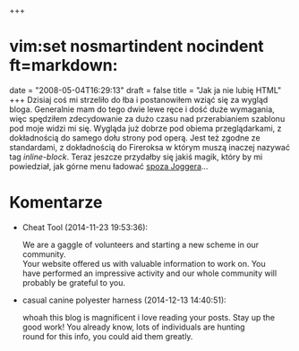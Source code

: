 +++
# vim:set nosmartindent nocindent ft=markdown:
date = "2008-05-04T16:29:13"
draft = false
title = "Jak ja nie lubię HTML"
+++
Dzisiaj coś mi strzeliło do łba i postanowiłem wziąć się za wygląd bloga.
Generalnie mam do tego dwie lewe ręce i dość duże wymagania, więc spędziłem
zdecydowanie za dużo czasu nad przerabianiem szablonu pod moje widzi mi się.
Wygląda już dobrze pod obiema przeglądarkami, z dokładnością do samego dołu
strony pod operą. Jest też zgodne ze standardami, z dokładnością do Fireroksa
w którym muszą inaczej nazywać tag _inline-block_. Teraz jeszcze przydałby się
jakiś magik, który by mi powiedział, jak górne menu ładować [spoza
Joggera](http://lrem.net)...

# Komentarze

* Cheat Tool (2014-11-23 19:53:36): <p>We are a gaggle of volunteers and
  starting a new scheme in our community.<br /> Your website offered us with
  valuable information to work on. You <br /> have performed an impressive
  activity and our whole community will <br /> probably be grateful to you.</p>
* casual canine polyester harness (2014-12-13 14:40:51): <p>whoah this blog is
  magnificent i love reading your posts. Stay up the <br /> good work! You
  already know, lots of individuals are hunting <br /> round for this info, you
  could aid them greatly.</p>
